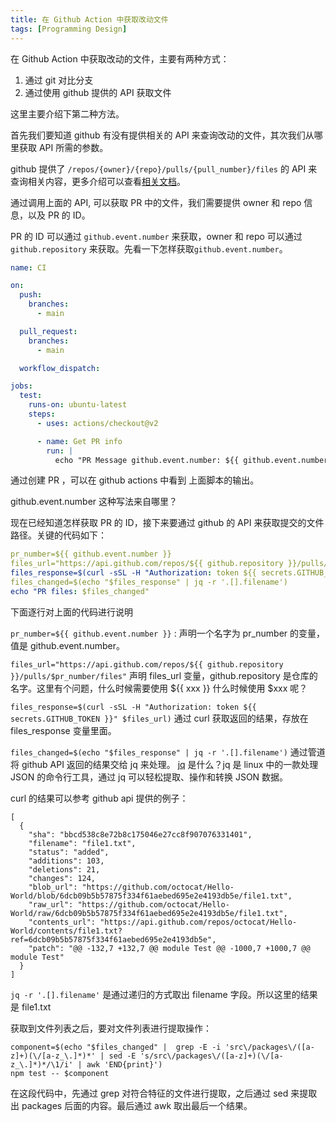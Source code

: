 ```yaml
---
title: 在 Github Action 中获取改动文件 
tags: [Programming Design]
---
```


在 Github Action 中获取改动的文件，主要有两种方式：

1. 通过 git 对比分支
2. 通过使用 github 提供的 API 获取文件

这里主要介绍下第二种方法。

首先我们要知道 github 有没有提供相关的 API 来查询改动的文件，其次我们从哪里获取 API 所需的参数。

github 提供了 `/repos/{owner}/{repo}/pulls/{pull_number}/files` 的 API 来查询相关内容，更多介绍可以查看[相关文档](https://docs.github.com/zh/rest/pulls/pulls?apiVersion=2022-11-28#list-pull-requests-files)。

通过调用上面的 API, 可以获取 PR 中的文件，我们需要提供 owner 和 repo 信息，以及 PR 的 ID。

PR 的 ID 可以通过 `github.event.number` 来获取，owner 和 repo 可以通过 `github.repository` 来获取。先看一下怎样获取`github.event.number`。

```yml
name: CI

on:
  push:
    branches:
      - main

  pull_request:
    branches:
      - main

  workflow_dispatch:

jobs:
  test:
    runs-on: ubuntu-latest
    steps:
      - uses: actions/checkout@v2

      - name: Get PR info
        run: |
          echo "PR Message github.event.number: ${{ github.event.number }}"
```

通过创建 PR ，可以在 github actions 中看到 上面脚本的输出。

github.event.number 这种写法来自哪里？

现在已经知道怎样获取 PR 的 ID，接下来要通过 github 的 API 来获取提交的文件路径。关键的代码如下：

```yml
pr_number=${{ github.event.number }}
files_url="https://api.github.com/repos/${{ github.repository }}/pulls/$pr_number/files"
files_response=$(curl -sSL -H "Authorization: token ${{ secrets.GITHUB_TOKEN }}" $files_url)
files_changed=$(echo "$files_response" | jq -r '.[].filename')
echo "PR files: $files_changed"
```

下面逐行对上面的代码进行说明

`pr_number=${{ github.event.number }}` : 声明一个名字为 pr_number 的变量，值是 github.event.number。

`files_url="https://api.github.com/repos/${{ github.repository }}/pulls/$pr_number/files"` 声明 files_url 变量，github.repository 是仓库的名字。这里有个问题，什么时候需要使用 ${{ xxx }} 什么时候使用 $xxx 呢？

`files_response=$(curl -sSL -H "Authorization: token ${{ secrets.GITHUB_TOKEN }}" $files_url)` 通过 curl 获取返回的结果，存放在 files_response 变量里面。

`files_changed=$(echo "$files_response" | jq -r '.[].filename')` 通过管道将 github API 返回的结果交给 jq 来处理。
[jq](https://www.tutorialspoint.com/guide-to-linux-jq-command-for-json-processing) 是什么？jq 是 linux 中的一款处理 JSON 的命令行工具，通过 jq 可以轻松提取、操作和转换 JSON 数据。 

curl 的结果可以参考 github api 提供的例子：

```shell
[
  {
    "sha": "bbcd538c8e72b8c175046e27cc8f907076331401",
    "filename": "file1.txt",
    "status": "added",
    "additions": 103,
    "deletions": 21,
    "changes": 124,
    "blob_url": "https://github.com/octocat/Hello-World/blob/6dcb09b5b57875f334f61aebed695e2e4193db5e/file1.txt",
    "raw_url": "https://github.com/octocat/Hello-World/raw/6dcb09b5b57875f334f61aebed695e2e4193db5e/file1.txt",
    "contents_url": "https://api.github.com/repos/octocat/Hello-World/contents/file1.txt?ref=6dcb09b5b57875f334f61aebed695e2e4193db5e",
    "patch": "@@ -132,7 +132,7 @@ module Test @@ -1000,7 +1000,7 @@ module Test"
  }
]
```

`jq -r '.[].filename'` 是通过递归的方式取出 filename 字段。所以这里的结果是 file1.txt

获取到文件列表之后，要对文件列表进行提取操作：

```shell
component=$(echo "$files_changed" |  grep -E -i 'src\/packages\/([a-z]+)(\/[a-z_\.]*)*' | sed -E 's/src\/packages\/([a-z]+)(\/[a-z_\.]*)*/\1/i' | awk 'END{print}')
npm test -- $component
```

在这段代码中，先通过 grep 对符合特征的文件进行提取，之后通过 sed 来提取出 packages 后面的内容。最后通过 awk 取出最后一个结果。






